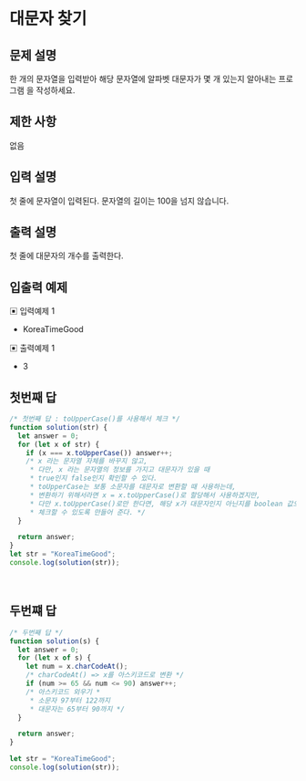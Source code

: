 # 대문자 찾기

## 문제 설명

한 개의 문자열을 입력받아 해당 문자열에 알파벳 대문자가 몇 개 있는지 알아내는 프로그램 을 작성하세요.

## 제한 사항

없음

## 입력 설명

첫 줄에 문자열이 입력된다. 문자열의 길이는 100을 넘지 않습니다.

## 출력 설명

첫 줄에 대문자의 개수를 출력한다.

## 입출력 예제

▣ 입력예제 1

- KoreaTimeGood

▣ 출력예제 1

- 3
  </br>

## 첫번째 답

```js
/* 첫번째 답 : toUpperCase()를 사용해서 체크 */
function solution(str) {
  let answer = 0;
  for (let x of str) {
    if (x === x.toUpperCase()) answer++;
    /* x 라는 문자열 자체를 바꾸지 않고,
     * 다만, x 라는 문자열의 정보를 가지고 대문자가 있을 때
     * true인지 false인지 확인할 수 있다.
     * toUpperCase는 보통 소문자를 대문자로 변환할 때 사용하는데,
     * 변환하기 위해서라면 x = x.toUpperCase()로 할당해서 사용하겠지만,
     * 다만 x.toUpperCase()로만 한다면, 해당 x가 대문자인지 아닌지를 boolean 값으로
     * 체크할 수 있도록 만들어 준다. */
  }

  return answer;
}
let str = "KoreaTimeGood";
console.log(solution(str));
```

</br>

## 두번쨰 답

```js
/* 두번째 답 */
function solution(s) {
  let answer = 0;
  for (let x of s) {
    let num = x.charCodeAt();
    /* charCodeAt() => x를 아스키코드로 변환 */
    if (num >= 65 && num <= 90) answer++;
    /* 아스키코드 외우기 *
     * 소문자 97부터 122까지
     * 대문자는 65부터 90까지 */
  }

  return answer;
}

let str = "KoreaTimeGood";
console.log(solution(str));
```

</br>
